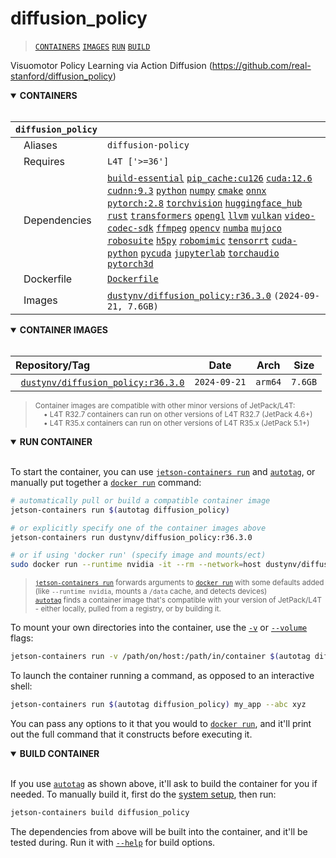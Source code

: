 # diffusion_policy

> [`CONTAINERS`](#user-content-containers) [`IMAGES`](#user-content-images) [`RUN`](#user-content-run) [`BUILD`](#user-content-build)


Visuomotor Policy Learning via Action Diffusion (https://github.com/real-stanford/diffusion_policy)

<details open>
<summary><b><a id="containers">CONTAINERS</a></b></summary>
<br>

| **`diffusion_policy`** | |
| :-- | :-- |
| &nbsp;&nbsp;&nbsp;Aliases | `diffusion-policy` |
| &nbsp;&nbsp;&nbsp;Requires | `L4T ['>=36']` |
| &nbsp;&nbsp;&nbsp;Dependencies | [`build-essential`](/packages/build/build-essential) [`pip_cache:cu126`](/packages/cuda/cuda) [`cuda:12.6`](/packages/cuda/cuda) [`cudnn:9.3`](/packages/cuda/cudnn) [`python`](/packages/build/python) [`numpy`](/packages/numeric/numpy) [`cmake`](/packages/build/cmake/cmake_pip) [`onnx`](/packages/ml/onnx) [`pytorch:2.8`](/packages/pytorch) [`torchvision`](/packages/pytorch/torchvision) [`huggingface_hub`](/packages/llm/huggingface_hub) [`rust`](/packages/build/rust) [`transformers`](/packages/llm/transformers) [`opengl`](/packages/multimedia/opengl) [`llvm`](/packages/build/llvm) [`vulkan`](/packages/multimedia/vulkan) [`video-codec-sdk`](/packages/multimedia/video-codec-sdk) [`ffmpeg`](/packages/multimedia/ffmpeg) [`opencv`](/packages/cv/opencv) [`numba`](/packages/numeric/numba) [`mujoco`](/packages/sim/mujoco) [`robosuite`](/packages/sim/robosuite) [`h5py`](/packages/build/h5py) [`robomimic`](/packages/sim/robomimic) [`tensorrt`](/packages/cuda/tensorrt) [`cuda-python`](/packages/cuda/cuda-python) [`pycuda`](/packages/cuda/pycuda) [`jupyterlab`](/packages/code/jupyterlab) [`torchaudio`](/packages/pytorch/torchaudio) [`pytorch3d`](/packages/pytorch/torch3d) |
| &nbsp;&nbsp;&nbsp;Dockerfile | [`Dockerfile`](Dockerfile) |
| &nbsp;&nbsp;&nbsp;Images | [`dustynv/diffusion_policy:r36.3.0`](https://hub.docker.com/r/dustynv/diffusion_policy/tags) `(2024-09-21, 7.6GB)` |

</details>

<details open>
<summary><b><a id="images">CONTAINER IMAGES</a></b></summary>
<br>

| Repository/Tag | Date | Arch | Size |
| :-- | :--: | :--: | :--: |
| &nbsp;&nbsp;[`dustynv/diffusion_policy:r36.3.0`](https://hub.docker.com/r/dustynv/diffusion_policy/tags) | `2024-09-21` | `arm64` | `7.6GB` |

> <sub>Container images are compatible with other minor versions of JetPack/L4T:</sub><br>
> <sub>&nbsp;&nbsp;&nbsp;&nbsp;• L4T R32.7 containers can run on other versions of L4T R32.7 (JetPack 4.6+)</sub><br>
> <sub>&nbsp;&nbsp;&nbsp;&nbsp;• L4T R35.x containers can run on other versions of L4T R35.x (JetPack 5.1+)</sub><br>
</details>

<details open>
<summary><b><a id="run">RUN CONTAINER</a></b></summary>
<br>

To start the container, you can use [`jetson-containers run`](/docs/run.md) and [`autotag`](/docs/run.md#autotag), or manually put together a [`docker run`](https://docs.docker.com/engine/reference/commandline/run/) command:
```bash
# automatically pull or build a compatible container image
jetson-containers run $(autotag diffusion_policy)

# or explicitly specify one of the container images above
jetson-containers run dustynv/diffusion_policy:r36.3.0

# or if using 'docker run' (specify image and mounts/ect)
sudo docker run --runtime nvidia -it --rm --network=host dustynv/diffusion_policy:r36.3.0
```
> <sup>[`jetson-containers run`](/docs/run.md) forwards arguments to [`docker run`](https://docs.docker.com/engine/reference/commandline/run/) with some defaults added (like `--runtime nvidia`, mounts a `/data` cache, and detects devices)</sup><br>
> <sup>[`autotag`](/docs/run.md#autotag) finds a container image that's compatible with your version of JetPack/L4T - either locally, pulled from a registry, or by building it.</sup>

To mount your own directories into the container, use the [`-v`](https://docs.docker.com/engine/reference/commandline/run/#volume) or [`--volume`](https://docs.docker.com/engine/reference/commandline/run/#volume) flags:
```bash
jetson-containers run -v /path/on/host:/path/in/container $(autotag diffusion_policy)
```
To launch the container running a command, as opposed to an interactive shell:
```bash
jetson-containers run $(autotag diffusion_policy) my_app --abc xyz
```
You can pass any options to it that you would to [`docker run`](https://docs.docker.com/engine/reference/commandline/run/), and it'll print out the full command that it constructs before executing it.
</details>
<details open>
<summary><b><a id="build">BUILD CONTAINER</b></summary>
<br>

If you use [`autotag`](/docs/run.md#autotag) as shown above, it'll ask to build the container for you if needed.  To manually build it, first do the [system setup](/docs/setup.md), then run:
```bash
jetson-containers build diffusion_policy
```
The dependencies from above will be built into the container, and it'll be tested during.  Run it with [`--help`](/jetson_containers/build.py) for build options.
</details>
